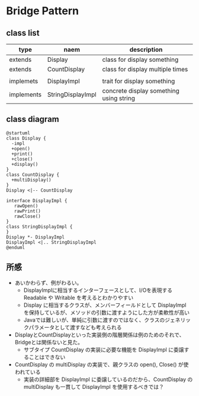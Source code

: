 # Bridge Pattern

## class list

| type       | naem              | description                             |
|------------|-------------------|-----------------------------------------|
| extends    | Display           | class for display something             |
| extends    | CountDisplay      | class for display multiple times        |
|            |                   |
| implemets  | DisplayImpl       | trait for display something             |
| implements | StringDisplayImpl | concrete display something using string |

## class diagram

```plantuml
@startuml
class Display {
  -impl
  +open()
  +print()
  +close()
  +display()
}
class CountDisplay {
  +multiDisplay()
}
Display <|-- CountDisplay

interface DisplayImpl {
   rawOpen()
   rawPrint()
   rawClose()
}
class StringDisplayImpl {
}
Display *- DisplayImpl
DisplayImpl <|.. StringDisplayImpl
@enduml
```

## 所感

- あいかわらず、例がわるい。
    - DisplayImplに相当するインターフェースとして、I/Oを表現する Readable や Writable を考えるとわかりやすい
    - Display に相当するクラスが、メンバーフィールドとして DisplayImpl を保持しているが、メソッドの引数に渡すようにした方が柔軟性が高い
    - Javaでは難しいが、単純に引数に渡すのではなく、クラスのジェネリックパラメータとして渡すなども考えられる
- DisplayとCountDisplayといった実装側の階層関係は例のためのそれで、Bridgeとは関係ないと見た。
    - サブタイプ CountDisplay の実装に必要な機能を DisplayImpl に委譲することはできない
- CountDisplay の multiDisplay の実装で、親クラスの open(), Close() が使われている
    - 実装の詳細部を DisplayImpl に委譲しているのだから、CountDisplay の multiDisplay も一貫して DisplayImpl を使用するべきでは？
